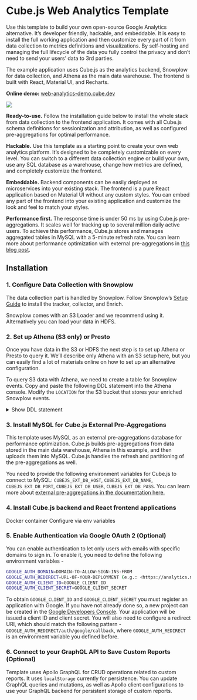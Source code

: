 # Cube.js Web Analytics Template

Use this template to build your own open-source Google Analytics alternative. It’s developer friendly, hackable, and embeddable. It is easy to install the full working application and then customize every part of it from data collection to metrics definitions and visualizations. By self-hosting and managing the full lifecycle of the data you fully control the privacy and don’t need to send your users’ data to 3rd parties.

The example application uses Cube.js as the analytics backend, Snowplow for data collection, and Athena as the main data warehouse. The frontend is built with React, Material UI, and Recharts.

**Online demo:** [web-analytics-demo.cube.dev](https://web-analytics-demo.cube.dev/)

![](https://raw.githubusercontent.com/cube-js/cube.js/master/examples/web-analytics/screenshot.png)

**Ready-to-use.** Follow the installation guide below to install the whole stack from data collection to the frontend application. It comes with all Cube.js schema definitions for sessionization and attribution, as well as configured pre-aggregations for optimal performance.

**Hackable.** Use this template as a starting point to create your own web analytics platform. It’s designed to be completely customizable on every level. You can switch to a different data collection engine or build your own, use any SQL database as a warehouse, change how metrics are defined, and completely customize the frontend.

**Embeddable.** Backend components can be easily deployed as microservices into your existing stack. The frontend is a pure React application based on Material UI without any custom styles. You can embed any part of the frontend into your existing application and customize the look and feel to match your styles.

**Performance first.** The response time is under 50 ms by using Cube.js pre-aggregations. It scales well for tracking up to several million daily active users. To achieve this performance, Cube.js stores and manages aggregated tables in MySQL with a 5-minute refresh rate. You can learn more about performance optimization with external pre-aggregations in [this blog post](https://cube.dev/blog/when-mysql-is-faster-than-bigquery/).

## Installation

### 1. Configure Data Collection with Snowplow

The data collection part is handled by Snowplow. Follow Snowplow’s [Setup Guide](https://github.com/snowplow/snowplow/wiki/Setting-up-SnowPlow) to install the tracker, collector, and Enrich.

Snowplow comes with an S3 Loader and we recommend using it. Alternatively you can load your data in HDFS.

### 2. Set up Athena (S3 only) or Presto

Once you have data in the S3 or HDFS the next step is to set up Athena or Presto to query it. We’ll describe only Athena with an S3 setup here, but you can easily find a lot of materials online on how to set up an alternative configuration.

To query S3 data with Athena, we need to create a table for Snowplow events. Copy and paste the following DDL statement into the Athena console. Modify the `LOCATION` for the S3 bucket that stores your enriched Snowplow events.

<details>
  <summary>Show DDL statement</summary>
```sql
CREATE EXTERNAL TABLE atomic_events (
  app_id STRING,
  platform STRING,
  etl_tstamp TIMESTAMP,
  collector_tstamp TIMESTAMP,
  dvce_tstamp TIMESTAMP,
  event STRING,
  event_id STRING,
  txn_id INT,
  name_tracker STRING,
  v_tracker STRING,
  v_collector STRING,
  v_etl STRING,
  user_id STRING,
  user_ipaddress STRING,
  user_fingerprint STRING,
  domain_userid STRING,
  domain_sessionidx INT,
  network_userid STRING,
  geo_country STRING,
  geo_region STRING,
  geo_city STRING,
  geo_zipcode STRING,
  geo_latitude STRING,
  geo_longitude STRING,
  geo_region_name STRING,
  ip_isp STRING,
  ip_organization STRING,
  ip_domain STRING,
  ip_netspeed STRING,
  page_url STRING,
  page_title STRING,
  page_referrer STRING,
  page_urlscheme STRING,
  page_urlhost STRING,
  page_urlport INT,
  page_urlpath STRING,
  page_urlquery STRING,
  page_urlfragment STRING,
  refr_urlscheme STRING,
  refr_urlhost STRING,
  refr_urlport INT,
  refr_urlpath STRING,
  refr_urlquery STRING,
  refr_urlfragment STRING,
  refr_medium STRING,
  refr_source STRING,
  refr_term STRING,
  mkt_medium STRING,
  mkt_source STRING,
  mkt_term STRING,
  mkt_content STRING,
  mkt_campaign STRING,
  contexts STRING,
  se_category STRING,
  se_action STRING,
  se_label STRING,
  se_property STRING,
  se_value STRING,
  unstruct_event STRING,
  tr_orderid STRING,
  tr_affiliation STRING,
  tr_total STRING,
  tr_tax STRING,
  tr_shipping STRING,
  tr_city STRING,
  tr_state STRING,
  tr_country STRING,
  ti_orderid STRING,
  ti_sku STRING,
  ti_name STRING,
  ti_category STRING,
  ti_price STRING,
  ti_quantity INT,
  pp_xoffset_min INT,
  pp_xoffset_max INT,
  pp_yoffset_min INT,
  pp_yoffset_max INT,
  useragent STRING,
  br_name STRING,
  br_family STRING,
  br_version STRING,
  br_type STRING,
  br_renderengine STRING,
  br_lang STRING,
  br_features_pdf STRING,
  br_features_flash STRING,
  br_features_java STRING,
  br_features_director STRING,
  br_features_quicktime STRING,
  br_features_realplayer STRING,
  br_features_windowsmedia STRING,
  br_features_gears STRING,
  br_features_silverlight STRING,
  br_cookies STRING,
  br_colordepth STRING,
  br_viewwidth INT,
  br_viewheight INT,
  os_name STRING,
  os_family STRING,
  os_manufacturer STRING,
  os_timezone STRING,
  dvce_type STRING,
  dvce_ismobile STRING,
  dvce_screenwidth INT,
  dvce_screenheight INT,
  doc_charset STRING,
  doc_width INT,
  doc_height INT,
  tr_currency STRING,
  tr_total_base STRING,
  tr_tax_base STRING,
  tr_shipping_base STRING,
  ti_currency STRING,
  ti_price_base STRING,
  base_currency STRING,
  geo_timezone STRING,
  mkt_clickid STRING,
  mkt_network STRING,
  etl_tags STRING,
  dvce_sent_tstamp TIMESTAMP,
  refr_domain_userid STRING,
  refr_dvce_tstamp TIMESTAMP,
  derived_contexts STRING,
  domain_sessionid STRING,
  derived_tstamp TIMESTAMP
)
PARTITIONED BY(run STRING)
ROW FORMAT DELIMITED
FIELDS TERMINATED BY '\\t'
STORED AS TEXTFILE
LOCATION 's3://bucket-name/path/to/enriched/good';
```
</details>

### 3. Install MySQL for Cube.js External Pre-Aggregations

This template uses MySQL as an external pre-aggregations database for performance optimization. Cube.js builds pre-aggregations from data stored in the main data warehouse, Athena in this example, and then uploads them into MySQL. Cube.js handles the refresh and partitioning of the pre-aggregations as well. 

You need to provide the following environment variables for Cube.js to connect to MySQL: `CUBEJS_EXT_DB_HOST`, `CUBEJS_EXT_DB_NAME`, `CUBEJS_EXT_DB_PORT`, `CUBEJS_EXT_DB_USER`, `CUBEJS_EXT_DB_PASS`. You can learn more about [external pre-aggregations in the documentation here.](https://cube.dev/docs/pre-aggregations#external-pre-aggregations)

### 4. Install Cube.js backend and React frontend applications

Docker container Configure via env variables

### 5. Enable Authentication via Google OAuth 2 (Optional)

You can enable authentication to let only users with emails with specific domains to sign in. To enable it, you need to define the following environment variables -

```bash
GOOGLE_AUTH_DOMAIN=DOMAIN-TO-ALLOW-SIGN-INS-FROM
GOOGLE_AUTH_REDIRECT=URL-OF-YOUR-DEPLOYMENT (e.g.: <https://analytics.myapp.com>)
GOOGLE_AUTH_CLIENT_ID=GOOGLE_CLIENT_ID
GOOGLE_AUTH_CLIENT_SECRET=GOOGLE_CLIENT_SECRET
```

To obtain `GOOGLE_CLIENT_ID` and `GOOGLE_CLIENT_SECRET` you must register an application with Google. If you have not already done so, a new project can be created in the [Google Developers Console](https://console.developers.google.com/). Your application will be issued a client ID and client secret. You will also need to configure a redirect URI, which should match the following pattern - `GOOGLE_AUTH_REDIRECT/auth/google/callback`, where `GOOGLE_AUTH_REDIRECT` is an environment variable you defined before.

### 6. Connect to your GraphQL API to Save Custom Reports (Optional)

Template uses Apollo GraphQL for CRUD operations related to custom reports. It uses `localStorage` currently for persistence. You can update GraphQL queries and mutations, as well as Apollo client configurations to use your GraphQL backend for persistent storage of custom reports.
